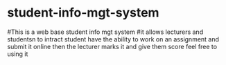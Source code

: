 # student-info-mgt-system
#This is a web base student info  mgt system
#it allows lecturers and studentsn to intract
student have the ability to work on an assignment and submit it online then the lecturer marks it and give them score
feel free to using it
